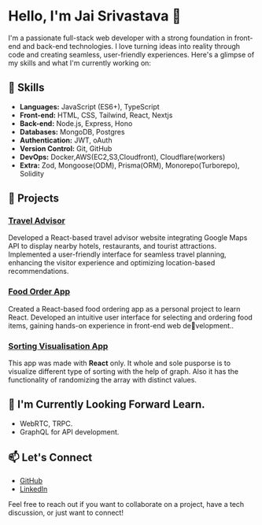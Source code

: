 # Hello, I'm Jai Srivastava 👋

I'm a passionate full-stack web developer with a strong foundation in front-end and back-end technologies. I love turning ideas into reality through code and creating seamless, user-friendly experiences. Here's a glimpse of my skills and what I'm currently working on:

## 🔧 Skills

- **Languages:** JavaScript (ES6+), TypeScript
- **Front-end:** HTML, CSS, Tailwind, React, Nextjs
- **Back-end:** Node.js, Express, Hono
- **Databases:** MongoDB, Postgres
- **Authentication:** JWT, oAuth
- **Version Control:** Git, GitHub
- **DevOps:** Docker,AWS(EC2,S3,Cloudfront), Cloudflare(workers)
- **Extra:** Zod, Mongoose(ODM), Prisma(ORM), Monorepo(Turborepo), Solidity

## 🚀 Projects

### [Travel Advisor](https://github.com/jaisriv788/TravelAdvisor1)
Developed a React-based travel advisor website integrating Google Maps API to display nearby hotels,
restaurants, and tourist attractions. Implemented a user-friendly interface for seamless travel planning,
enhancing the visitor experience and optimizing location-based recommendations.

### [Food Order App](https://github.com/jaisriv788/foodorderapp)
Created a React-based food ordering app as a personal project to learn React. Developed an intuitive
user interface for selecting and ordering food items, gaining hands-on experience in front-end web development..

### [Sorting Visualisation App](https://github.com/jaisriv788/sorting)
This app was made with **React** only. It whole and sole pusporse is to visualize different type of sorting
with the help of graph. Also it has the functionality of randomizing the array with distinct values.

## 🌱 I'm Currently Looking Forward Learn.

- WebRTC, TRPC.
- GraphQL for API development.

## 📫 Let's Connect

- [GitHub](https://github.com/jaisriv788)
- [LinkedIn](https://www.linkedin.com/in/jai-srivastava-a4b174191/)

Feel free to reach out if you want to collaborate on a project, have a tech discussion, or just want to connect!
